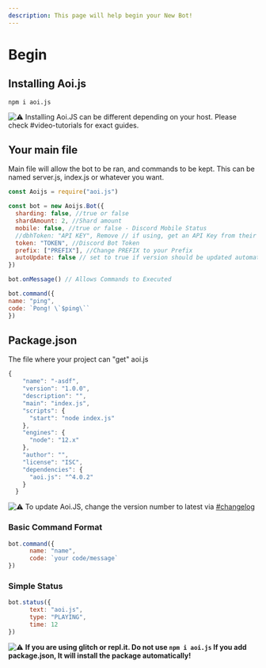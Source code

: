 ```yaml
---
description: This page will help begin your New Bot!
---
```


# Begin

## **Installing Aoi.js**

```text
npm i aoi.js
```

![:warning:](https://canary.discord.com/assets/289673858e06dfa2e0e3a7ee610c3a30.svg) Installing Aoi.JS can be different depending on your host. Please check \#video-tutorials for exact guides.

## **Your main file**

Main file will allow the bot to be ran, and commands to be kept. This can be named server.js, index.js or whatever you want.

```javascript
const Aoijs = require("aoi.js")

const bot = new Aoijs.Bot({
  sharding: false, //true or false 
  shardAmount: 2, //Shard amount 
  mobile: false, //true or false - Discord Mobile Status
  //dbhToken: "API KEY", Remove // if using, get an API Key from their Server
  token: "TOKEN", //Discord Bot Token
  prefix: ["PREFIX"], //Change PREFIX to your Prefix
  autoUpdate: false // set to true if version should be updated automatically after a package update
})

bot.onMessage() // Allows Commands to Executed

bot.command({
name: "ping", 
code: `Pong! \`$ping\`` 
})
```

## P**ackage.json**

The file where your project can "get" aoi.js

```javascript
{
    "name": "-asdf",
    "version": "1.0.0",
    "description": "",
    "main": "index.js",
    "scripts": {
      "start": "node index.js"
    },
    "engines": {
      "node": "12.x"
    },
    "author": "",
    "license": "ISC",
    "dependencies": {
      "aoi.js": "^4.0.2"
    }
  }
```

![:warning:](https://canary.discord.com/assets/289673858e06dfa2e0e3a7ee610c3a30.svg) To update Aoi.JS, change the version number to latest via [\#changelog ](https://discord.gg/TbvJSCsM7X)

### **Basic Command Format**

```javascript
bot.command({
      name: "name",
      code: `your code/message`
})
```

### **Simple Status**

```javascript
bot.status({
      text: "aoi.js",
      type: "PLAYING",
      time: 12
})
```

![:warning:](https://canary.discord.com/assets/289673858e06dfa2e0e3a7ee610c3a30.svg) **If you are using glitch or repl.it. Do not use `npm i aoi.js` If you add package.json, It will install the package automatically!**

